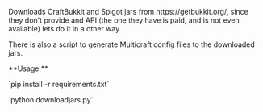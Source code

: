 <p>Downloads CraftBukkit and Spigot jars from https://getbukkit.org/, since they don't provide and API (the one they have is paid, and is not even available) lets do it in a other way
</p>
<p>
There is also a script to generate Multicraft config files to the downloaded jars.

</p>
**Usage:**
<p>
`pip install -r requirements.txt`
</p>
<p>
`python downloadjars.py`
</p>

